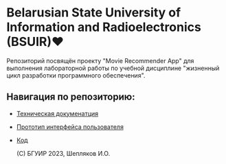 # Belarusian State University of Information and Radioelectronics (BSUIR)❤️

Репозиторий посвящён проекту "Movie Recommender App" для выполнения лабораторной работы по учебной дисциплине "жизненный цикл разработки программного обеспечения".

## Навигация по репозиторию:

- [Техническая докуменатция](Документация/Requirements%20Document.md)
- [Прототип интерфейса пользователя](#использование)
- [Код](#установка)

  (С) БГУИР 2023, Шепляков И.О.


